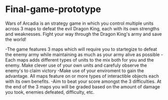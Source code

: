 # Final-game-prototype

Wars of Arcadia is an strategy game in which you control multiple units across 3 maps to defeat the evil Dragon King, each with its own strengths and weaknesses.
Fight your way through the Dragon King's army and save the world!

-The game features 3 maps which will require you to startegize to defeat the enemy army while maintaining as much as your army alive as possible
-Each maps adds different types of units to the mix both for you and the enemy. Make clever use of your own units and carefuly observe the enemy's to claim victory
-Make use of your enviroment to gain the advantage. All maps feature on or more types of interactible objects each with its own benefits.
-Aim to beat your score amongst the 3 difficulties. At the end of the 3 maps you will be graded based on the amount of damage you took, enemies defeated, difficulty, etc.
